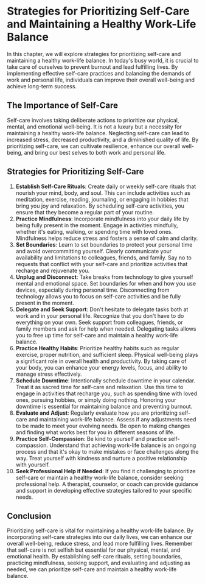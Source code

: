 # Strategies for Prioritizing Self-Care and Maintaining a Healthy Work-Life Balance

In this chapter, we will explore strategies for prioritizing self-care and maintaining a healthy work-life balance. In today's busy world, it is crucial to take care of ourselves to prevent burnout and lead fulfilling lives. By implementing effective self-care practices and balancing the demands of work and personal life, individuals can improve their overall well-being and achieve long-term success.

## The Importance of Self-Care

Self-care involves taking deliberate actions to prioritize our physical, mental, and emotional well-being. It is not a luxury but a necessity for maintaining a healthy work-life balance. Neglecting self-care can lead to increased stress, decreased productivity, and a diminished quality of life. By prioritizing self-care, we can cultivate resilience, enhance our overall well-being, and bring our best selves to both work and personal life.

## Strategies for Prioritizing Self-Care

1. **Establish Self-Care Rituals**: Create daily or weekly self-care rituals that nourish your mind, body, and soul. This can include activities such as meditation, exercise, reading, journaling, or engaging in hobbies that bring you joy and relaxation. By scheduling self-care activities, you ensure that they become a regular part of your routine.
2. **Practice Mindfulness**: Incorporate mindfulness into your daily life by being fully present in the moment. Engage in activities mindfully, whether it's eating, walking, or spending time with loved ones. Mindfulness helps reduce stress and fosters a sense of calm and clarity.
3. **Set Boundaries**: Learn to set boundaries to protect your personal time and avoid overcommitting yourself. Clearly communicate your availability and limitations to colleagues, friends, and family. Say no to requests that conflict with your self-care and prioritize activities that recharge and rejuvenate you.
4. **Unplug and Disconnect**: Take breaks from technology to give yourself mental and emotional space. Set boundaries for when and how you use devices, especially during personal time. Disconnecting from technology allows you to focus on self-care activities and be fully present in the moment.
5. **Delegate and Seek Support**: Don't hesitate to delegate tasks both at work and in your personal life. Recognize that you don't have to do everything on your own. Seek support from colleagues, friends, or family members and ask for help when needed. Delegating tasks allows you to free up time for self-care and maintain a healthy work-life balance.
6. **Practice Healthy Habits**: Prioritize healthy habits such as regular exercise, proper nutrition, and sufficient sleep. Physical well-being plays a significant role in overall health and productivity. By taking care of your body, you can enhance your energy levels, focus, and ability to manage stress effectively.
7. **Schedule Downtime**: Intentionally schedule downtime in your calendar. Treat it as sacred time for self-care and relaxation. Use this time to engage in activities that recharge you, such as spending time with loved ones, pursuing hobbies, or simply doing nothing. Honoring your downtime is essential for maintaining balance and preventing burnout.
8. **Evaluate and Adjust**: Regularly evaluate how you are prioritizing self-care and maintaining work-life balance. Assess if any adjustments need to be made to meet your evolving needs. Be open to making changes and finding what works best for you in different seasons of life.
9. **Practice Self-Compassion**: Be kind to yourself and practice self-compassion. Understand that achieving work-life balance is an ongoing process and that it's okay to make mistakes or face challenges along the way. Treat yourself with kindness and nurture a positive relationship with yourself.
10. **Seek Professional Help if Needed**: If you find it challenging to prioritize self-care or maintain a healthy work-life balance, consider seeking professional help. A therapist, counselor, or coach can provide guidance and support in developing effective strategies tailored to your specific needs.

## Conclusion

Prioritizing self-care is vital for maintaining a healthy work-life balance. By incorporating self-care strategies into our daily lives, we can enhance our overall well-being, reduce stress, and lead more fulfilling lives. Remember that self-care is not selfish but essential for our physical, mental, and emotional health. By establishing self-care rituals, setting boundaries, practicing mindfulness, seeking support, and evaluating and adjusting as needed, we can prioritize self-care and maintain a healthy work-life balance.
